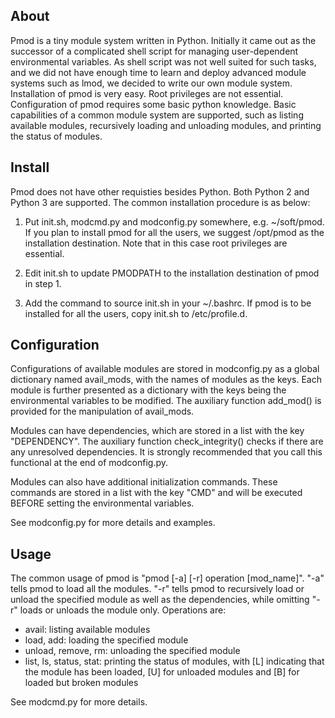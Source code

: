 About
-----
Pmod is a tiny module system written in Python. Initially it came out as the
successor of a complicated shell script for managing user-dependent
environmental variables. As shell script was not well suited for such tasks,
and we did not have enough time to learn and deploy advanced module systems
such as lmod, we decided to write our own module system. Installation of pmod
is very easy. Root privileges are not essential. Configuration of pmod requires
some basic python knowledge. Basic capabilities of a common module system are
supported, such as listing available modules, recursively loading and unloading
modules, and printing the status of modules.


Install
-------
Pmod does not have other requisties besides Python. Both Python 2 and Python 3
are supported. The common installation procedure is as below:

1. Put init.sh, modcmd.py and modconfig.py somewhere, e.g. ~/soft/pmod. If you
   plan to install pmod for all the users, we suggest /opt/pmod as the
   installation destination. Note that in this case root privileges are
   essential.

2. Edit init.sh to update PMODPATH to the installation destination of pmod in
   step 1.

3. Add the command to source init.sh in your ~/.bashrc. If pmod is to be
   installed for all the users, copy init.sh to /etc/profile.d.


Configuration
-------------
Configurations of available modules are stored in modconfig.py as a global
dictionary named avail\_mods, with the names of modules as the keys. Each module
is further presented as a dictionary with the keys being the environmental
variables to be modified. The auxiliary function add\_mod() is provided for the
manipulation of avail\_mods.

Modules can have dependencies, which are stored in a list with the key
"DEPENDENCY". The auxiliary function check\_integrity() checks if there are any
unresolved dependencies. It is strongly recommended that you call this
functional at the end of modconfig.py.

Modules can also have additional initialization commands. These commands are
stored in a list with the key "CMD" and will be executed BEFORE setting the
environmental variables.

See modconfig.py for more details and examples.


Usage
-----
The common usage of pmod is "pmod [-a] [-r] operation [mod\_name]". "-a" tells
pmod to load all the modules. "-r" tells pmod to recursively load or unload the
specified module as well as the dependencies, while omitting "-r" loads or
unloads the module only. Operations are:

- avail: listing available modules
- load, add: loading the specified module
- unload, remove, rm: unloading the specified module
- list, ls, status, stat: printing the status of modules, with [L] indicating
  that the module has been loaded, [U] for unloaded modules and [B] for loaded
  but broken modules

See modcmd.py for more details.
